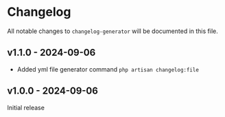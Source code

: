 # Changelog

All notable changes to `changelog-generator` will be documented in this file.

## v1.1.0 - 2024-09-06

- Added yml file generator command `php artisan changelog:file`

## v1.0.0 - 2024-09-06

Initial release
